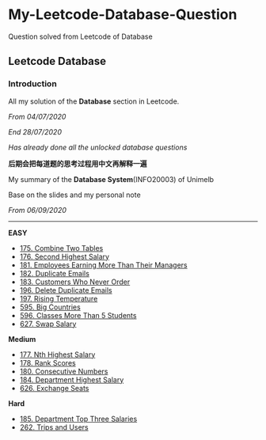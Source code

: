 # My-Leetcode-Database-Question
Question solved from Leetcode of Database
## Leetcode Database
### Introduction
All my solution of the **Database** section in Leetcode.

*From 04/07/2020*

*End 28/07/2020*

*Has already done all the unlocked database questions*

**后期会把每道题的思考过程用中文再解释一遍**

My summary of the **Database System**(INFO20003) of Unimelb

Base on the slides and my personal note

*From 06/09/2020*

---
**EASY**
- [175. Combine Two Tables](https://github.com/HarryQin99/My-Leetcode-Database-Question/blob/master/Problem%20Solved/175.%20Combine%20Two%20Tables.md)
- [176. Second Highest Salary](https://github.com/HarryQin99/My-Leetcode-Database-Question/blob/master/Problem%20Solved/176.%20Second%20Highest%20Salary.md)
- [181. Employees Earning More Than Their Managers](https://github.com/HarryQin99/My-Leetcode-Database-Question/blob/master/Problem%20Solved/181.%20Employees%20Earning%20More%20Than%20Their%20Managers.md)
- [182. Duplicate Emails](https://github.com/HarryQin99/My-Leetcode-Database-Question/blob/master/Problem%20Solved/182.%20Duplicate%20Emails.md)
- [183. Customers Who Never Order](https://github.com/HarryQin99/My-Leetcode-Database-Question/blob/master/Problem%20Solved/183.%20Customers%20Who%20Never%20Order.md)
- [196. Delete Duplicate Emails](https://github.com/HarryQin99/My-Leetcode-Database-Question/blob/master/Problem%20Solved/196.%20Delete%20Duplicate%20Emails.md)
- [197. Rising Temperature](https://github.com/HarryQin99/My-Leetcode-Database-Question/blob/master/Problem%20Solved/197.%20Rising%20Temperature.md)
- [595. Big Countries](https://github.com/HarryQin99/My-Leetcode-Database-Question/blob/master/Problem%20Solved/595.%20Big%20Countries.md)
- [596. Classes More Than 5 Students](https://github.com/HarryQin99/My-Leetcode-Database-Question/blob/master/Problem%20Solved/596.%20Classes%20More%20Than%205%20Students.md)
- [627. Swap Salary](https://github.com/HarryQin99/My-Leetcode-Database-Question/blob/master/Problem%20Solved/627.%20Swap%20Salary.md)

**Medium**
- [177. Nth Highest Salary](https://github.com/HarryQin99/My-Leetcode-Database-Question/blob/master/Problem%20Solved/177.%20Nth%20Highest%20Salary.md)
- [178. Rank Scores](https://github.com/HarryQin99/My-Leetcode-Database-Question/blob/master/Problem%20Solved/178.%20Rank%20Scores.md)
- [180. Consecutive Numbers](https://github.com/HarryQin99/My-Leetcode-Database-Question/blob/master/Problem%20Solved/180.%20Consecutive%20Numbers.md)
- [184. Department Highest Salary](https://github.com/HarryQin99/My-Leetcode-Database-Question/blob/master/Problem%20Solved/184.%20Department%20Highest%20Salary.md)
- [626. Exchange Seats](https://github.com/HarryQin99/My-Leetcode-Database-Question/blob/master/Problem%20Solved/626.%20Exchange%20Seats.md#626-exchange-seats)

**Hard**
- [185. Department Top Three Salaries](https://github.com/HarryQin99/My-Leetcode-Database-Question/blob/master/Problem%20Solved/185.%20Department%20Top%20Three%20Salaries.md)
- [262. Trips and Users](https://github.com/HarryQin99/My-Leetcode-Database-Question/blob/master/Problem%20Solved/262.%20Trips%20and%20Users.md)
